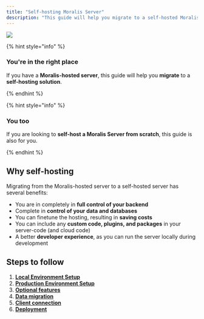 ```yaml
---
title: "Self-hosting Moralis Server"
description: "This guide will help you migrate to a self-hosted Moralis Server."
---
```


![](images/53a7368-self-hosted-moralis-server-webpage-banner.webp)

{% hint style="info" %}

### You're in the right place

If you have a **Moralis-hosted server**, this guide will help you **migrate** to a **self-hosting solution**.

{% endhint %}

{% hint style="info" %}

### You too

If you are looking to **self-host a Moralis Server from scratch**, this guide is also for you.

{% endhint %}

## Why self-hosting

Migrating from the Moralis-hosted server to a self-hosted server has several benefits:

- You are in completely in **full control of your backend**
- Complete in **control of your data and databases**
- You can finetune the hosting, resulting in **saving costs**
- You can include any **custom code, plugins, and packages** in your server-code (and cloud code)
- A better **developer experience**, as you can run the server locally during development

## Steps to follow

1. [**Local Environment Setup**](https://v1docs.moralis.io/moralis-dapp/getting-started/self-hosting-moralis-server/local-environment-setup)
2. [**Production Environment Setup**](https://v1docs.moralis.io/moralis-dapp/getting-started/self-hosting-moralis-server/production-environment-setup)
3. [**Optional features**](https://v1docs.moralis.io/moralis-dapp/getting-started/self-hosting-moralis-server/optional-features)
4. [**Data migration**](https://v1docs.moralis.io/moralis-dapp/getting-started/self-hosting-moralis-server/migrate-data)
5. [**Client connection**](https://v1docs.moralis.io/moralis-dapp/getting-started/self-hosting-moralis-server/client-connection)
6. [**Deployment**](https://v1docs.moralis.io/moralis-dapp/getting-started/self-hosting-moralis-server/deployment)
